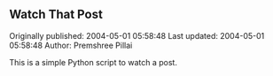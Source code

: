 ## Watch That Post

Originally published: 2004-05-01 05:58:48
Last updated: 2004-05-01 05:58:48
Author: Premshree Pillai

This is a simple Python script to watch a post.